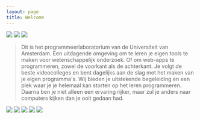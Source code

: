 ```yaml
---
layout: page
title: Welcome
---
```


<div class="gallery">
    <img src="assets/home/1473105619734.jpeg">
    <img src="assets/home/1473184425537.jpeg">
    <img src="assets/home/1473105649692.jpeg">
</div>

> Dit is het programmeerlaboratorium van de Universiteit van Amsterdam. Een uitdagende omgeving om te leren je eigen tools te maken voor wetenschappelijk onderzoek. Of om web-apps te programmeren, zowel de voorkant als de achterkant. Je volgt de beste videocolleges en bent dagelijks aan de slag met het maken van je eigen programma's. Wij bieden je uitstekende begeleiding en een plek waar je je helemaal kan storten op het leren programmeren. Daarna ben je niet alleen een ervaring rijker, maar zul je anders naar computers kijken dan je ooit gedaan had.

<div class="gallery">
    <img src="assets/home/1473105670137.jpeg">
    <img src="assets/home/1473106363754.jpeg">
    <img src="assets/home/1473107232414.jpeg">
    <img src="assets/home/1473107265474.jpeg">
    <img src="assets/home/1473184273949.jpeg">
</div>

